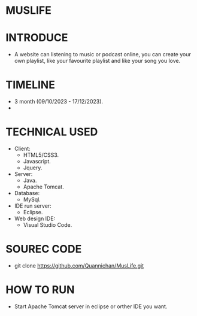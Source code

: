 # MUSLIFE 
# INTRODUCE
- A website can listening to music or podcast online, you can create your own playlist, like your favourite playlist and like your song you love.

# TIMELINE
- 3 month (09/10/2023 - 17/12/2023).
- 
# TECHNICAL USED
- Client:
  + HTML5/CSS3.
  + Javascript.
  + Jquery.
- Server:
  + Java.
  + Apache Tomcat.
- Database:
  + MySql.
- IDE run server:
  + Eclipse.
- Web design IDE:
  + Visual Studio Code.

# SOUREC CODE
- git clone https://github.com/Quannichan/MusLife.git

# HOW TO RUN
- Start Apache Tomcat server in eclipse or orther IDE you want.
